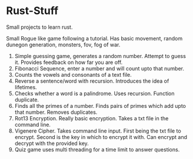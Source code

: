 # Rust-Stuff

Small projects to learn rust.

Small Rogue like game following a tutorial. Has basic movement, random dunegon generation, monsters, fov, fog of war.

1. Simple guessing game, generates a random number. Attempt to guess it. Provides feedback on how far you are off.
2. Fibonacci Sequence, enter a number and will count upto that number.
3. Counts the vowels and consonants of a text file.
4. Reverse a sentence/word with recursion. Introduces the idea of lifetimes.
5. Checks whether a word is a palindrome. Uses recursion. Function duplicate.
6. Finds all the primes of a number. Finds pairs of primes which add upto that number. Removes duplicates.
7. Rot13 Encryption. Really basic encryption. Takes a txt file in the command line.
8. Vigenere Cipher. Takes command line input. First being the txt file to encrypt. Second is the key in which to encrypt it      with. Can encrypt and decrypt with the provided key. 
9. Quiz game uses multi threading for a time limit to answer questions.
